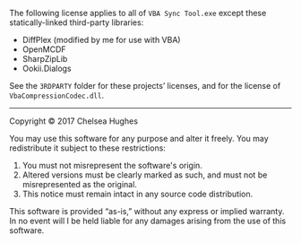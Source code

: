 The following license applies to all of `VBA Sync Tool.exe` except these statically-linked third-party libraries:

* DiffPlex (modified by me for use with VBA)
* OpenMCDF
* SharpZipLib
* Ookii.Dialogs

See the `3RDPARTY` folder for these projects’ licenses, and for the license of `VbaCompressionCodec.dll`.

-----------------------------------------------------------------------------

Copyright &copy; 2017 Chelsea Hughes

You may use this software for any purpose and alter it freely. You may redistribute it subject to these restrictions:

1. You must not misrepresent the software's origin.
2. Altered versions must be clearly marked as such, and must not be misrepresented as the original.
3. This notice must remain intact in any source code distribution.

This software is provided “as-is,” without any express or implied warranty. In no event will I be held liable for any damages arising from the use of this software.
